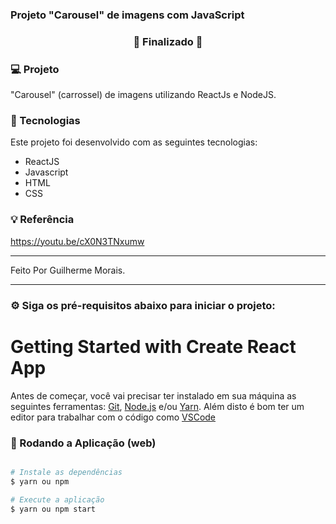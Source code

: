 ### Projeto "Carousel" de imagens com JavaScript 

<h3 align="center"> 
🚧  Finalizado  🚧
</h3>

### 💻 Projeto

"Carousel" (carrossel) de imagens utilizando ReactJs e NodeJS. 


### 🚀 Tecnologias

Este projeto foi desenvolvido com as seguintes tecnologias:

- ReactJS
- Javascript
- HTML
- CSS

### 💡 Referência
https://youtu.be/cX0N3TNxumw

<hr/>

Feito Por Guilherme Morais.

<hr/>


### ⚙ Siga os pré-requisitos abaixo para iniciar o projeto:


# Getting Started with Create React App

Antes de começar, você vai precisar ter instalado em sua máquina as seguintes ferramentas:
[Git](https://git-scm.com), [Node.js](https://nodejs.org/en/) e/ou [Yarn](https://yarnpkg.com/). 
Além disto é bom ter um editor para trabalhar com o código como [VSCode](https://code.visualstudio.com/)

### 📗 Rodando a Aplicação (web)

```bash

# Instale as dependências
$ yarn ou npm

# Execute a aplicação
$ yarn ou npm start
